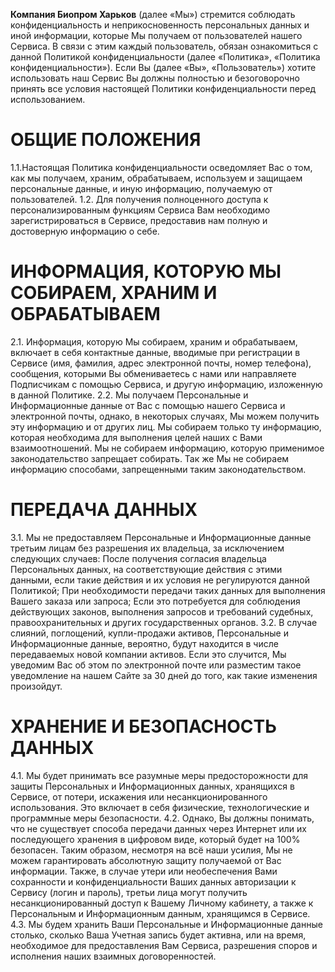 **Компания Биопром Харьков** (далее «Мы») стремится соблюдать конфиденциальность и неприкосновенность персональных данных и иной информации, которые Мы получаем от пользователей нашего Сервиса. В связи с этим каждый пользователь, обязан ознакомиться с данной Политикой конфиденциальности (далее «Политика», «Политика конфиденциальности»). Если Вы (далее «Вы», «Пользователь») хотите использовать наш Сервис Вы должны полностью и безоговорочно принять все условия настоящей Политики конфиденциальности перед использованием.

# ОБЩИЕ ПОЛОЖЕНИЯ 
1.1.Настоящая Политика конфиденциальности осведомляет Вас о том, как мы получаем, храним, обрабатываем, используем и защищаем персональные данные, и иную информацию, получаемую от пользователей. 
1.2. Для получения полноценного доступа к персонализированным функциям Сервиса Вам необходимо зарегистрироваться в Сервисе, предоставив нам полную и достоверную информацию о себе.

# ИНФОРМАЦИЯ, КОТОРУЮ МЫ СОБИРАЕМ, ХРАНИМ И ОБРАБАТЫВАЕМ 
2.1. Информация, которую Мы собираем, храним и обрабатываем, включает в себя контактные данные, вводимые при регистрации в Сервисе (имя, фамилия, адрес электронной почты, номер телефона), сообщения, которыми Вы обмениваетесь с нами или направляете Подписчикам с помощью Сервиса, и другую информацию, изложенную в данной Политике. 
2.2. Мы получаем Персональные и Информационные данные от Вас с помощью нашего Сервиса и электронной почты, однако, в некоторых случаях, Мы можем получить эту информацию и от других лиц. Мы собираем только ту информацию, которая необходима для выполнения целей наших с Вами взаимоотношений. Мы не собираем информацию, которую применимое законодательство запрещает собирать. Так же Мы не собираем информацию способами, запрещенными таким законодательством.

# ПЕРЕДАЧА ДАННЫХ 
3.1. Мы не предоставляем Персональные и Информационные данные третьим лицам без разрешения их владельца, за исключением следующих случаев: После получения согласия владельца Персональных данных, на соответствующие действия с этими данными, если такие действия и их условия не регулируются данной Политикой; При необходимости передачи таких данных для выполнения Вашего заказа или запроса; Если это потребуется для соблюдения действующих законов, выполнения запросов и требований судебных, правоохранительных и других государственных органов.
3.2. В случае слияний, поглощений, купли-продажи активов, Персональные и Информационные данные, вероятно, будут находится в числе передаваемых новой компании активов. Если это случится, Мы уведомим Вас об этом по электронной почте или разместим такое уведомление на нашем Сайте за 30 дней до того, как такие изменения произойдут.

# ХРАНЕНИЕ И БЕЗОПАСНОСТЬ ДАННЫХ 
4.1. Мы будет принимать все разумные меры предосторожности для защиты Персональных и Информационных данных, хранящихся в Сервисе, от потери, искажения или несанкционированного использования. Это включает в себя физические, технологические и программные меры безопасности. 
4.2. Однако, Вы должны понимать, что не существует способа передачи данных через Интернет или их последующего хранения в цифровом виде, который будет на 100% безопасен. Таким образом, несмотря на всё наши усилия, Мы не можем гарантировать абсолютную защиту получаемой от Вас информации. Также, в случае утери или необеспечения Вами сохранности и конфиденциальности Ваших данных авторизации к Сервису (логин и пароль), третьи лица могут получить несанкционированный доступ к Вашему Личному кабинету, а также к Персональным и Информационным данным, хранящимся в Сервисе. 
4.3. Мы будем хранить Ваши Персональные и Информационные данные столько, сколько Ваша Учетная запись будет активна, или на время, необходимое для предоставления Вам Сервиса, разрешения споров и исполнения наших взаимных договоренностей.
